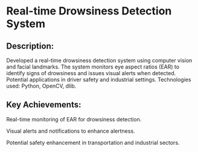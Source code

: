 # Real-time Drowsiness Detection System
## Description: 
Developed a real-time drowsiness detection system using computer vision and facial landmarks. The system monitors eye aspect ratios (EAR) to identify signs of drowsiness and issues visual alerts when detected. Potential applications in driver safety and industrial settings. Technologies used: Python, OpenCV, dlib.

## Key Achievements:

Real-time monitoring of EAR for drowsiness detection.

Visual alerts and notifications to enhance alertness.

Potential safety enhancement in transportation and industrial sectors.

